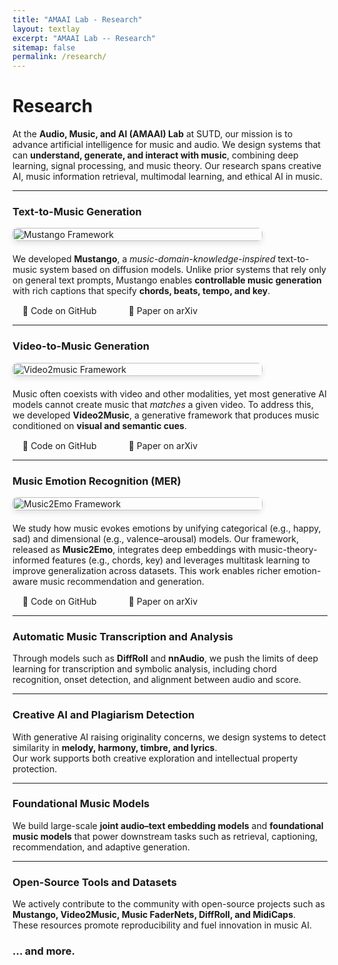 ```yaml
---
title: "AMAAI Lab - Research"
layout: textlay
excerpt: "AMAAI Lab -- Research"
sitemap: false
permalink: /research/
---
```


<style>
.research-section {
  display: flex;
  align-items: flex-start;
  gap: 20px;
  flex-wrap: wrap;
}

.research-image {
  max-width: 500px;
  width: 100%;
  height: auto;
  border-radius: 8px;
  box-shadow: 0 4px 8px rgba(0,0,0,0.1);
}

.research-content {
  flex: 1;
  min-width: 300px;
}

.research-links {
  margin-top: 15px;
}

.research-links a {
  margin-right: 15px;
  margin-bottom: 10px;
  padding: 8px 16px;
  text-decoration: none;
  border-radius: 5px;
  transition: background-color 0.3s ease;
}

.research-links a:hover {
  background-color: #e2f0ff;
}

/* Mobile responsiveness */
@media (max-width: 768px) {
  .research-section {
    flex-direction: column;
    gap: 15px;
  }
  
  .research-image {
    max-width: 100%;
    align-self: center;
  }
  
  .research-content {
    min-width: unset;
  }
  
  .research-links a {
    margin-bottom: 10px;
    margin-right: 0;
  }
}

/* Tablet responsiveness */
@media (max-width: 1024px) and (min-width: 769px) {
  .research-image {
    max-width: 400px;
  }
}

/* Small mobile devices */
@media (max-width: 480px) {
  .research-section {
    gap: 10px;
  }
  
  .research-image {
    max-width: 100%;
  }
  
  .research-links a {
    font-size: 14px;
    padding: 6px 12px;
  }
}
</style>

# Research

At the **Audio, Music, and AI (AMAAI) Lab** at SUTD, our mission is to advance artificial intelligence for music and audio. We design systems that can **understand, generate, and interact with music**, combining deep learning, signal processing, and music theory. Our research spans creative AI, music information retrieval, multimodal learning, and ethical AI in music.

---

### Text-to-Music Generation

<div class="research-section">
  <img src="{{ site.url }}{{ site.baseurl }}/images/mustango.jpg" alt="Mustango Framework" class="research-image"/>
  <div class="research-content">
We developed <strong>Mustango</strong>, a <em>music-domain-knowledge-inspired</em> text-to-music system based on diffusion models. Unlike prior systems that rely only on general text prompts, Mustango enables <strong>controllable music generation</strong> with rich captions that specify <strong>chords, beats, tempo, and key</strong>.

<div class="research-links">
<a href="https://github.com/AMAAI-Lab/mustango" target="_blank">🔗 Code on GitHub</a>
<a href="https://arxiv.org/abs/2311.08355" target="_blank">🔗 Paper on arXiv</a>
</div>
  </div>
</div>

---

### Video-to-Music Generation
<div class="research-section">
  <img src="{{ site.url }}{{ site.baseurl }}/images/video2music.png" alt="Video2music Framework" class="research-image"/>
  <div class="research-content">
Music often coexists with video and other modalities, yet most generative AI models cannot create music that <em>matches</em> a given video. To address this, we developed <strong>Video2Music</strong>, a generative framework that produces music conditioned on <strong>visual and semantic cues</strong>.

<div class="research-links">
<a href="https://github.com/AMAAI-Lab/Video2Music" target="_blank">🔗 Code on GitHub</a>
<a href="https://arxiv.org/abs/2311.00968" target="_blank">🔗 Paper on arXiv</a>
</div>
  </div>
</div>

---

### Music Emotion Recognition (MER)
<div class="research-section">
  <img src="{{ site.url }}{{ site.baseurl }}/images/music2emo.jpg" alt="Music2Emo Framework" class="research-image"/>
  <div class="research-content">
We study how music evokes emotions by unifying categorical (e.g., happy, sad) and dimensional (e.g., valence–arousal) models. Our framework, released as <strong>Music2Emo</strong>, integrates deep embeddings with music-theory-informed features (e.g., chords, key) and leverages multitask learning to improve generalization across datasets. This work enables richer emotion-aware music recommendation and generation.

<div class="research-links">
<a href="https://github.com/AMAAI-Lab/Music2Emotion" target="_blank">🔗 Code on GitHub</a>
<a href="https://arxiv.org/abs/2502.03979" target="_blank">🔗 Paper on arXiv</a>
</div>
  </div>
</div>

---

### Automatic Music Transcription and Analysis
Through models such as **DiffRoll** and **nnAudio**, we push the limits of deep learning for transcription and symbolic analysis, including chord recognition, onset detection, and alignment between audio and score.

---

### Creative AI and Plagiarism Detection
With generative AI raising originality concerns, we design systems to detect similarity in **melody, harmony, timbre, and lyrics**.  
Our work supports both creative exploration and intellectual property protection.

---

### Foundational Music Models
We build large-scale **joint audio–text embedding models** and **foundational music models** that power downstream tasks such as retrieval, captioning, recommendation, and adaptive generation.

---

### Open-Source Tools and Datasets
We actively contribute to the community with open-source projects such as **Mustango, Video2Music, Music FaderNets, DiffRoll, and MidiCaps**.  
These resources promote reproducibility and fuel innovation in music AI.

### ... and more.

<br><br>
